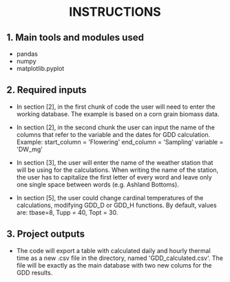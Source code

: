 
# <p align="center"> INSTRUCTIONS</p>

## 1. Main tools and modules used

- pandas
- numpy 
- matplotlib.pyplot

## 2. Required inputs

- In section [2], in the first chunk of code the user will need to enter the working database. The example is based on a corn grain biomass data.
- In section [2], in the second chunk the user can input the name of the columns that refer to the variable and the dates for GDD calculation. Example:
    start_column = 'Flowering' 
    end_column = 'Sampling'
    variable = 'DW_mg'

- In section [3], the user will enter the name of the weather station that will be using for the calculations. When writing the name of the station, the user has to capitalize the first letter of every word and leave only one single space between words (e.g. Ashland Bottoms).

- In section [5], the user could change cardinal temperatures of the calculations, modifying GDD_D or GDD_H functions. 
    By default, values are: tbase=8, Tupp = 40, Topt = 30.


## 3. Project outputs

- The code will export a table with calculated daily and hourly thermal time as a new .csv file in the directory, named 'GDD_calculated.csv'. The file will be exactly as the main database with two new colums for the GDD results.
